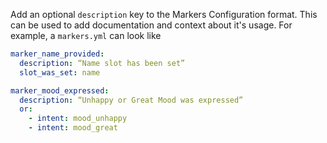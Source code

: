Add an optional `description` key to the Markers Configuration format. This can be used to add documentation and context about it's usage. For example, a `markers.yml` can look like

``` yaml
marker_name_provided:
  description: “Name slot has been set”
  slot_was_set: name

marker_mood_expressed:
  description: “Unhappy or Great Mood was expressed”
  or:
    - intent: mood_unhappy
    - intent: mood_great
```